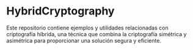 # HybridCryptography
Este repositorio contiene ejemplos y utilidades relacionadas con criptografía híbrida, una técnica que combina la criptografía simétrica y asimétrica para proporcionar una solución segura y eficiente.
